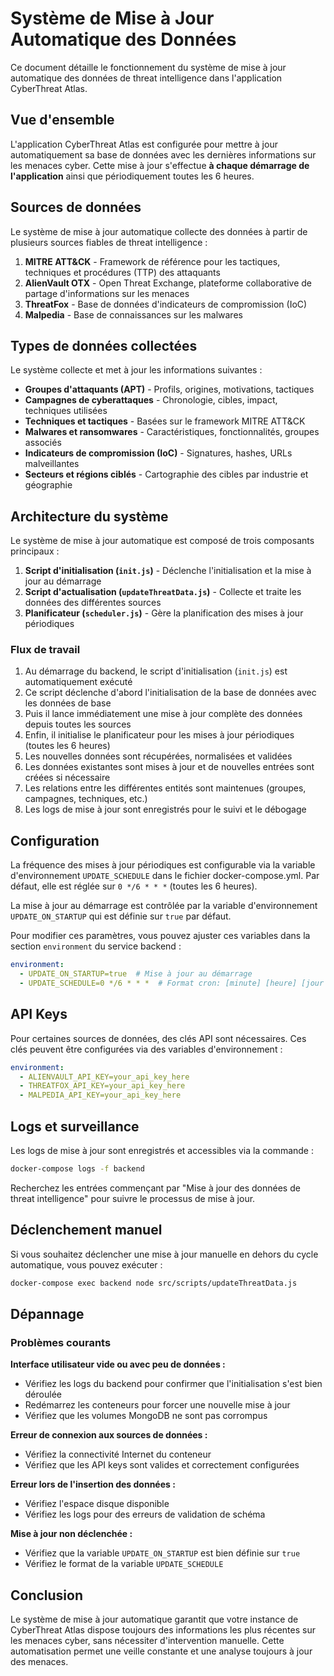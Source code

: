 # Système de Mise à Jour Automatique des Données

Ce document détaille le fonctionnement du système de mise à jour automatique des données de threat intelligence dans l'application CyberThreat Atlas.

## Vue d'ensemble

L'application CyberThreat Atlas est configurée pour mettre à jour automatiquement sa base de données avec les dernières informations sur les menaces cyber. Cette mise à jour s'effectue **à chaque démarrage de l'application** ainsi que périodiquement toutes les 6 heures.

## Sources de données

Le système de mise à jour automatique collecte des données à partir de plusieurs sources fiables de threat intelligence :

1. **MITRE ATT&CK** - Framework de référence pour les tactiques, techniques et procédures (TTP) des attaquants
2. **AlienVault OTX** - Open Threat Exchange, plateforme collaborative de partage d'informations sur les menaces
3. **ThreatFox** - Base de données d'indicateurs de compromission (IoC)
4. **Malpedia** - Base de connaissances sur les malwares

## Types de données collectées

Le système collecte et met à jour les informations suivantes :

- **Groupes d'attaquants (APT)** - Profils, origines, motivations, tactiques
- **Campagnes de cyberattaques** - Chronologie, cibles, impact, techniques utilisées
- **Techniques et tactiques** - Basées sur le framework MITRE ATT&CK
- **Malwares et ransomwares** - Caractéristiques, fonctionnalités, groupes associés
- **Indicateurs de compromission (IoC)** - Signatures, hashes, URLs malveillantes
- **Secteurs et régions ciblés** - Cartographie des cibles par industrie et géographie

## Architecture du système

Le système de mise à jour automatique est composé de trois composants principaux :

1. **Script d'initialisation (`init.js`)** - Déclenche l'initialisation et la mise à jour au démarrage
2. **Script d'actualisation (`updateThreatData.js`)** - Collecte et traite les données des différentes sources
3. **Planificateur (`scheduler.js`)** - Gère la planification des mises à jour périodiques

### Flux de travail

1. Au démarrage du backend, le script d'initialisation (`init.js`) est automatiquement exécuté
2. Ce script déclenche d'abord l'initialisation de la base de données avec les données de base
3. Puis il lance immédiatement une mise à jour complète des données depuis toutes les sources
4. Enfin, il initialise le planificateur pour les mises à jour périodiques (toutes les 6 heures)
5. Les nouvelles données sont récupérées, normalisées et validées
6. Les données existantes sont mises à jour et de nouvelles entrées sont créées si nécessaire
7. Les relations entre les différentes entités sont maintenues (groupes, campagnes, techniques, etc.)
8. Les logs de mise à jour sont enregistrés pour le suivi et le débogage

## Configuration

La fréquence des mises à jour périodiques est configurable via la variable d'environnement `UPDATE_SCHEDULE` dans le fichier docker-compose.yml. Par défaut, elle est réglée sur `0 */6 * * *` (toutes les 6 heures).

La mise à jour au démarrage est contrôlée par la variable d'environnement `UPDATE_ON_STARTUP` qui est définie sur `true` par défaut.

Pour modifier ces paramètres, vous pouvez ajuster ces variables dans la section `environment` du service backend :

```yaml
environment:
  - UPDATE_ON_STARTUP=true  # Mise à jour au démarrage
  - UPDATE_SCHEDULE=0 */6 * * *  # Format cron: [minute] [heure] [jour du mois] [mois] [jour de la semaine]
```

## API Keys

Pour certaines sources de données, des clés API sont nécessaires. Ces clés peuvent être configurées via des variables d'environnement :

```yaml
environment:
  - ALIENVAULT_API_KEY=your_api_key_here
  - THREATFOX_API_KEY=your_api_key_here
  - MALPEDIA_API_KEY=your_api_key_here
```

## Logs et surveillance

Les logs de mise à jour sont enregistrés et accessibles via la commande :

```bash
docker-compose logs -f backend
```

Recherchez les entrées commençant par "Mise à jour des données de threat intelligence" pour suivre le processus de mise à jour.

## Déclenchement manuel

Si vous souhaitez déclencher une mise à jour manuelle en dehors du cycle automatique, vous pouvez exécuter :

```bash
docker-compose exec backend node src/scripts/updateThreatData.js
```

## Dépannage

### Problèmes courants

**Interface utilisateur vide ou avec peu de données :**
- Vérifiez les logs du backend pour confirmer que l'initialisation s'est bien déroulée
- Redémarrez les conteneurs pour forcer une nouvelle mise à jour
- Vérifiez que les volumes MongoDB ne sont pas corrompus

**Erreur de connexion aux sources de données :**
- Vérifiez la connectivité Internet du conteneur
- Vérifiez que les API keys sont valides et correctement configurées

**Erreur lors de l'insertion des données :**
- Vérifiez l'espace disque disponible
- Vérifiez les logs pour des erreurs de validation de schéma

**Mise à jour non déclenchée :**
- Vérifiez que la variable `UPDATE_ON_STARTUP` est bien définie sur `true`
- Vérifiez le format de la variable `UPDATE_SCHEDULE`

## Conclusion

Le système de mise à jour automatique garantit que votre instance de CyberThreat Atlas dispose toujours des informations les plus récentes sur les menaces cyber, sans nécessiter d'intervention manuelle. Cette automatisation permet une veille constante et une analyse toujours à jour des menaces.
